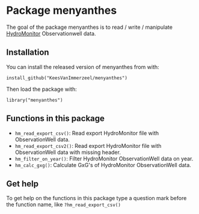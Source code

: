 
# Package menyanthes

<!-- badges: start -->
<!-- badges: end -->

The goal of the package menyanthes is to read / write / manipulate [HydroMonitor](https://www.kwrwater.nl/tools-producten/hydromonitor/) Observationwell data. 

## Installation

You can install the released version of menyanthes from with:


`install_github("KeesVanImmerzeel/menyanthes")`

Then load the package with:

`library("menyanthes")` 

## Functions in this package
- `hm_read_export_csv()`: Read export HydroMonitor file with ObservationWell data.
- `hm_read_export_csv2()`: Read export HydroMonitor file with ObservationWell data with missing header.
- `hm_filter_on_year()`: Filter HydroMonitor ObservationWell data on year.
- `hm_calc_gxg()`: Calculate GxG's of HydroMonitor ObservationWell data.

## Get help

To get help on the functions in this package type a question mark before the function name, like `?hm_read_export_csv()`



